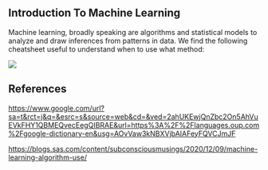 ## Introduction To Machine Learning

Machine learning, broadly speaking are algorithms and statistical models to analyze and draw inferences from patterns in data. We find the following cheatsheet useful to understand when to use what method:


![](machine-learning-cheatsheet.png)

## References 

https://www.google.com/url?sa=t&rct=j&q=&esrc=s&source=web&cd=&ved=2ahUKEwjQnZbc2On5AhVuEVkFHY1QBMEQvecEegQIBRAE&url=https%3A%2F%2Flanguages.oup.com%2Fgoogle-dictionary-en&usg=AOvVaw3kNBXVjbAIAFeyFQVCJmJF

https://blogs.sas.com/content/subconsciousmusings/2020/12/09/machine-learning-algorithm-use/
